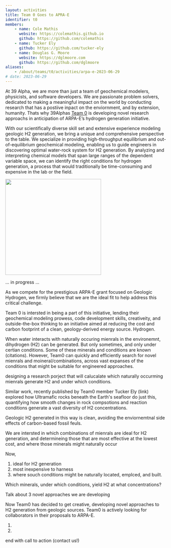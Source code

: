 ```yaml
---
layout: activities
title: Team 0 Goes to APRA-E
identifier: t0
members:
    - name: Cole Mathis
      website: https://colemathis.github.io
      github: https://github.com/colemathis
    - name: Tucker Ely
      github: https://github.com/tucker-ely
    - name: Douglas G. Moore
      website: https://dglmoore.com
      github: https://github.com/dglmoore
aliases:
    - /about/teams/t0/activities/arpa-e-2023-06-29
# date: 2023-06-29
---
```

At 39 Alpha, we are more than just a team of geochemical modelers, physicists, and software developers. We are passionate problem solvers, dedicated to making a meaningful impact on the world by conducting research that has a postiive inpact on the enviornment, and by extension, humanity. Thats why 39Alphas [Team 0](/team) is developing novel research approachs in anticipation of ARPA-E’s hydrogen generation initiative.


With our scientifically diverse skill set and extensive experience modeling geologic H2 generation, we bring a unique and comprehensive perspective to the table. We specialize in providing high-throughput equilibrium and out-of-equilibrium geochemical modeling, enabling us to guide engineers in discovering optimal water-rock system for H2 generation. By analyzing and interpreting chemical models that span large ranges of the dependent variable space, we can identify the right conditions for hydrogen generation, a process that would traditionally be time-consuming and expensive in the lab or the field.

<img src="120_ternary.png)"  width="300" height="300">

    
... in progress ...

As we compete for the prestigious ARPA-E grant focused on Geologic Hydrogen, we firmly believe that we are the ideal fit to help address this critical challenge.

Team 0 is intersted in being a part of this initiative, lending their geochemical modeling prowess,
code development skills, creativeity, and outside-the-box thinking to an initiative aimed at
reducing the cost and carbon footprint of a clean, geology-derived energy source. Hydrogen.

When water interacts with naturally occuring mienrals in the environemnt, dihydrogen (H2) can be
generated. But only sometimes, and only under certian conditions. Some of these minerals and
conditions are known (citations). However, Team0 can quickly and efficiently search for novel
mienrals and moineral/combinations, across vast expanses of the conditions that might be suitable for 
engineered approaches. 





designing a research porject that will calucalate which naturally occurming mienrals generate H2 and under which conditions. 


Similar work, recently published by Team0 member Tucker Ely (link) explored how Ultramafic rocks
beneath the Earth's seafloor do just this, quantifying how smooth changes in rock compsotions and
reaction conditions generate a vast diversity of H2 concentrations.

Geologic H2 generated in this way is clean, avoiding the enviornemtnal side effects of carbon-based
fossil feuls.

We are intersted in which combinations of mienrals are ideal for H2 generation, and determineing
those that are most effective at the lowest cost, and where those minerals might naturally occur

Now,

1. ideal for H2 generation
2. most inexpensive to harness
3. where souch conditions might be naturally located, emplced, and built.

Which minerals, under which conditions, yield H2 at what concentrations?

Talk about 3 novel approaches we are developing

Now Team0 has decided to get creative, developing novel approaches to H2 generation from geologic
sources. Team0 is actively looking for collaborators in their proposals to ARPA-E.

1.
2. 

end with call to action (contact us!)
